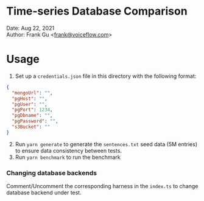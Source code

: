 # Time-series Database Comparison

Date: Aug 22, 2021  
Author: Frank Gu <<frank@voiceflow.com>>

# Usage
1. Set up a `credentials.json` file in this directory with the following format: 
```json
{
  "mongoUrl": "",
  "pgHost": "",
  "pgUser": "",
  "pgPort": 1234,
  "pgDbname": "",
  "pgPassword": "",
  "s3Bucket": ""
}
```
2. Run `yarn generate` to generate the `sentences.txt` seed data (5M entries) to ensure data consistency between tests.
3. Run `yarn benchmark` to run the benchmark

### Changing database backends
Comment/Uncomment the corresponding harness in the `index.ts` to change database backend under test.  